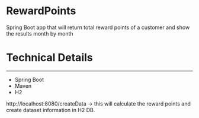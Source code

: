 # RewardPoints
 Spring Boot app that will return total reward points of a customer and show the results month by month
 
 
# Technical Details
---------------------------------------------------------------------------------------------------------------
- Spring Boot
- Maven
- H2


http://localhost:8080/createData -> this will calculate the reward points and create dataset information in H2 DB.
